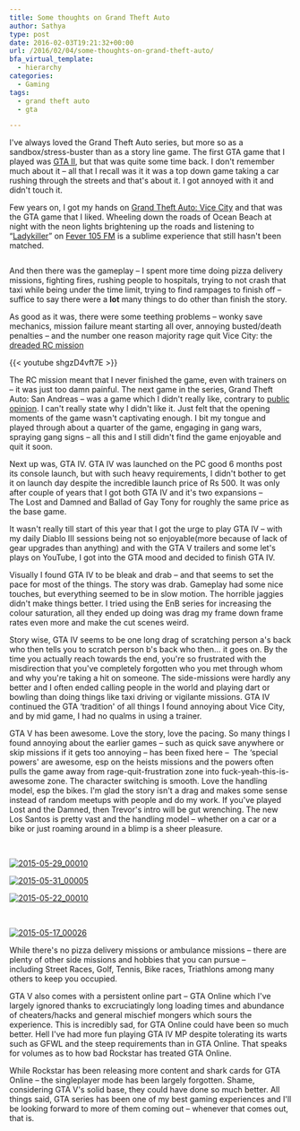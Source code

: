 ```yaml
---
title: Some thoughts on Grand Theft Auto
author: Sathya
type: post
date: 2016-02-03T19:21:32+00:00
url: /2016/02/04/some-thoughts-on-grand-theft-auto/
bfa_virtual_template:
  - hierarchy
categories:
  - Gaming
tags:
  - grand theft auto
  - gta

---
```

I've always loved the Grand Theft Auto series, but more so as a sandbox/stress-buster than as a story line game. The first GTA game that I played was <a href="https://en.wikipedia.org/wiki/Grand_Theft_Auto_2" target="_blank">GTA II</a>, but that was quite some time back. I don't remember much about it &#8211; all that I recall was it it was a top down game taking a car rushing through the streets and that's about it. I got annoyed with it and didn't touch it.

Few years on, I got my hands on <a href="https://en.wikipedia.org/wiki/Grand_Theft_Auto:_Vice_City" target="_blank">Grand Theft Auto: Vice City</a> and that was the GTA game that I liked. Wheeling down the roads of Ocean Beach at night with the neon lights brightening up the roads and listening to &#8220;<a href="https://gta.wikia.com/Oliver_Biscuit" target="_blank">Ladykiller</a>&#8221; on <a href="https://www.youtube.com/watch?v=nJ0zRUbiCtA" target="_blank">Fever 105 FM</a> is a sublime experience that still hasn't been matched.

<img class=" aligncenter" src="https://img.gtavicecity.fr/ville/vcville1.jpg" alt=""   />

And then there was the gameplay &#8211; I spent more time doing pizza delivery missions, fighting fires, rushing people to hospitals, trying to not crash that taxi while being under the time limit, trying to find rampages to finish off &#8211; suffice to say there were a **lot** many things to do other than finish the story.

As good as it was, there were some teething problems &#8211; wonky save mechanics, mission failure meant starting all over, annoying busted/death penalties &#8211; and the number one reason majority rage quit Vice City: the <a href="https://gta.wikia.com/Demolition_Man" target="_blank">dreaded RC mission</a>

{{< youtube shgzD4vft7E >}}

The RC mission meant that I never finished the game, even with trainers on &#8211; it was just too damn painful. The next game in the series, Grand Theft Auto: San Andreas &#8211; was a game which I didn't really like, contrary to <a href="https://www.metacritic.com/game/pc/grand-theft-auto-san-andreas" target="_blank">public opinion</a>. I can't really state why I didn't like it. Just felt that the opening moments of the game wasn't captivating enough. I bit my tongue and played through about a quarter of the game, engaging in gang wars, spraying gang signs &#8211; all this and I still didn't find the game enjoyable and quit it soon.

Next up was, GTA IV. GTA IV was launched on the PC good 6 months post its console launch, but with such heavy requirements, I didn't bother to get it on launch day despite the incredible launch price of Rs 500. It was only after couple of years that I got both GTA IV and it's two expansions &#8211; The Lost and Damned and Ballad of Gay Tony for roughly the same price as the base game.

It wasn't really till start of this year that I got the urge to play GTA IV &#8211; with my daily Diablo III sessions being not so enjoyable(more because of lack of gear upgrades than anything) and with the GTA V trailers and some let's plays on YouTube, I got into the GTA mood and decided to finish GTA IV.

Visually I found GTA IV to be bleak and drab &#8211; and that seems to set the pace for most of the things. The story was drab. Gameplay had some nice touches, but everything seemed to be in slow motion. The horrible jaggies didn't make things better. I tried using the EnB series for increasing the colour saturation, all they ended up doing was drag my frame down frame rates even more and make the cut scenes weird.

Story wise, GTA IV seems to be one long drag of scratching person a's back who then tells you to scratch person b's back who then&#8230; it goes on. By the time you actually reach towards the end, you're so frustrated with the misdirection that you've completely forgotten who you met through whom and why you're taking a hit on someone. The side-missions were hardly any better and I often ended calling people in the world and playing dart or bowling than doing things like taxi driving or vigilante missions. GTA IV continued the GTA &#8216;tradition' of all things I found annoying about Vice City, and by mid game, I had no qualms in using a trainer.

GTA V has been awesome. Love the story, love the pacing. So many things I found annoying about the earlier games &#8211; such as quick save anywhere or skip missions if it gets too annoying &#8211; has been fixed here &#8211;  The &#8216;special powers' are awesome, esp on the heists missions and the powers often pulls the game away from rage-quit-frustration zone into fuck-yeah-this-is-awesome zone. The character switching is smooth. Love the handling model, esp the bikes. I'm glad the story isn't a drag and makes some sense instead of random meetups with people and do my work. If you've played Lost and the Damned, then Trevor's intro will be gut wrenching. The new Los Santos is pretty vast and the handling model &#8211; whether on a car or a bike or just roaming around in a blimp is a sheer pleasure.

&nbsp;

<a href="https://images.sbhat.me/ss/2016/02/2015-05-29_00010.jpg" rel="attachment wp-att-1361"><img class="aligncenter wp-image-1361" src="https://images.sbhat.me/ss/2016/02/2015-05-29_00010.jpg" alt="2015-05-29_00010"   /></a>

<a href="https://images.sbhat.me/ss/2016/02/2015-05-31_00005.jpg" rel="attachment wp-att-1362"><img class="aligncenter wp-image-1362" src="https://images.sbhat.me/ss/2016/02/2015-05-31_00005.jpg" alt="2015-05-31_00005"   /></a>

<a href="https://images.sbhat.me/ss/2016/02/2015-05-22_00010.jpg" rel="attachment wp-att-1363"><img class="aligncenter wp-image-1363" src="https://images.sbhat.me/ss/2016/02/2015-05-22_00010.jpg" alt="2015-05-22_00010"   /></a>

&nbsp;

<a href="https://images.sbhat.me/ss/2016/02/2015-05-17_00026.jpg" rel="attachment wp-att-1364"><img class="aligncenter wp-image-1364" src="https://images.sbhat.me/ss/2016/02/2015-05-17_00026.jpg" alt="2015-05-17_00026"   /></a>

While there's no pizza delivery missions or ambulance missions &#8211; there are plenty of other side missions and hobbies that you can pursue &#8211; including Street Races, Golf, Tennis, Bike races, Triathlons among many others to keep you occupied.

GTA V also comes with a persistent online part &#8211; GTA Online which I've largely ignored thanks to excruciatingly long loading times and abundance of cheaters/hacks and general mischief mongers which sours the experience. This is incredibly sad, for GTA Online could have been so much better. Hell I've had more fun playing GTA IV MP despite tolerating its warts such as GFWL and the steep requirements than in GTA Online. That speaks for volumes as to how bad Rockstar has treated GTA Online.

While Rockstar has been releasing more content and shark cards for GTA Online &#8211; the singleplayer mode has been largely forgotten. Shame, considering GTA V's solid base, they could have done so much better. All things said, GTA series has been one of my best gaming experiences and I'll be looking forward to more of them coming out &#8211; whenever that comes out, that is.
